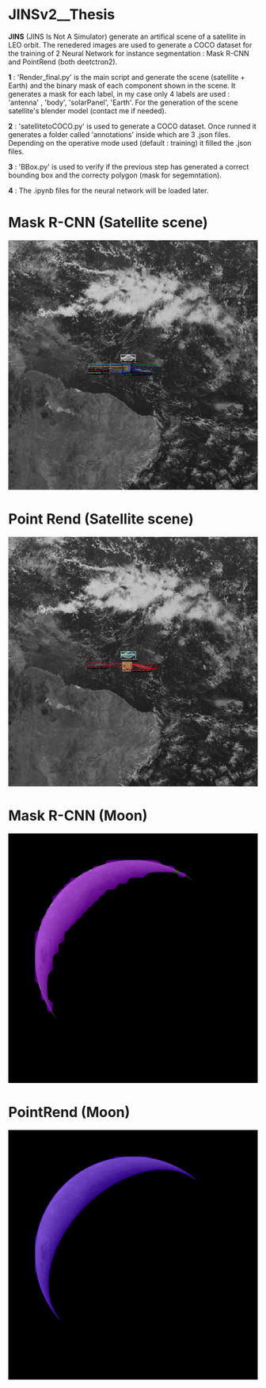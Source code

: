 # JINSv2__Thesis

**JINS** (JINS Is Not A Simulator) generate an artifical scene of a satellite in LEO orbit. The renedered images are used to generate a COCO dataset for the training of 2 Neural Network for instance segmentation :  Mask R-CNN and PointRend (both deetctron2).

**1** : 'Render_final.py' is the main script and generate the scene (satellite + Earth) and the binary mask of each component shown in the scene.
        It generates a mask for each label, in my case only 4 labels are used : 'antenna' , 'body', 'solarPanel', 'Earth'.
        For the generation of the scene satellite's blender model (contact me if needed).
        
**2** : 'satellitetoCOCO.py' is used to generate a COCO dataset. Once runned it generates a folder called 'annotations' inside which are 3 .json files.
        Depending on the operative mode used (default : training) it filled the .json files.
        
**3** : 'BBox.py' is used to verify if the previous step has generated a correct bounding box and the correcty polygon (mask for segemntation).

**4** : The .ipynb files for the neural network will be loaded later.

# Mask R-CNN (Satellite scene)
![Mask R-CNN](Images/2MRCNN.png)

# Point Rend (Satellite scene)
![Mask R-CNN](Images/2PointRend.png)

# Mask R-CNN (Moon)
![Mask R-CNN](Images/mis1RCNN.png)

# PointRend (Moon)
![PointRend](Images/mis1Point.png)
